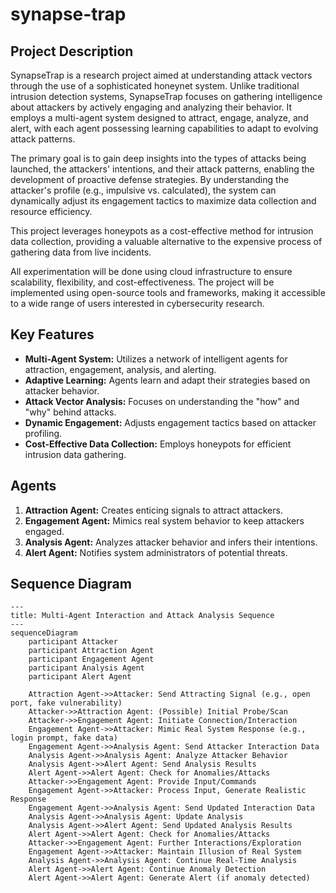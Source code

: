 # synapse-trap

## Project Description

SynapseTrap is a research project aimed at understanding attack vectors through the use of a sophisticated honeynet system. Unlike traditional intrusion detection systems, SynapseTrap focuses on gathering intelligence about attackers by actively engaging and analyzing their behavior. It employs a multi-agent system designed to attract, engage, analyze, and alert, with each agent possessing learning capabilities to adapt to evolving attack patterns.

The primary goal is to gain deep insights into the types of attacks being launched, the attackers' intentions, and their attack patterns, enabling the development of proactive defense strategies. By understanding the attacker's profile (e.g., impulsive vs. calculated), the system can dynamically adjust its engagement tactics to maximize data collection and resource efficiency.

This project leverages honeypots as a cost-effective method for intrusion data collection, providing a valuable alternative to the expensive process of gathering data from live incidents.

All experimentation will be done using cloud infrastructure to ensure scalability, flexibility, and cost-effectiveness. The project will be implemented using open-source tools and frameworks, making it accessible to a wide range of users interested in cybersecurity research.

## Key Features

* **Multi-Agent System:** Utilizes a network of intelligent agents for attraction, engagement, analysis, and alerting.
* **Adaptive Learning:** Agents learn and adapt their strategies based on attacker behavior.
* **Attack Vector Analysis:** Focuses on understanding the "how" and "why" behind attacks.
* **Dynamic Engagement:** Adjusts engagement tactics based on attacker profiling.
* **Cost-Effective Data Collection:** Employs honeypots for efficient intrusion data gathering.

## Agents

1. **Attraction Agent:** Creates enticing signals to attract attackers.
2. **Engagement Agent:** Mimics real system behavior to keep attackers engaged.
3. **Analysis Agent:** Analyzes attacker behavior and infers their intentions.
4. **Alert Agent:** Notifies system administrators of potential threats.

## Sequence Diagram

```mermaid
---
title: Multi-Agent Interaction and Attack Analysis Sequence
---
sequenceDiagram
    participant Attacker
    participant Attraction Agent
    participant Engagement Agent
    participant Analysis Agent
    participant Alert Agent

    Attraction Agent->>Attacker: Send Attracting Signal (e.g., open port, fake vulnerability)
    Attacker->>Attraction Agent: (Possible) Initial Probe/Scan
    Attacker->>Engagement Agent: Initiate Connection/Interaction
    Engagement Agent->>Attacker: Mimic Real System Response (e.g., login prompt, fake data)
    Engagement Agent->>Analysis Agent: Send Attacker Interaction Data
    Analysis Agent->>Analysis Agent: Analyze Attacker Behavior
    Analysis Agent->>Alert Agent: Send Analysis Results
    Alert Agent->>Alert Agent: Check for Anomalies/Attacks
    Attacker->>Engagement Agent: Provide Input/Commands
    Engagement Agent->>Attacker: Process Input, Generate Realistic Response
    Engagement Agent->>Analysis Agent: Send Updated Interaction Data
    Analysis Agent->>Analysis Agent: Update Analysis
    Analysis Agent->>Alert Agent: Send Updated Analysis Results
    Alert Agent->>Alert Agent: Check for Anomalies/Attacks
    Attacker->>Engagement Agent: Further Interactions/Exploration
    Engagement Agent->>Attacker: Maintain Illusion of Real System
    Analysis Agent->>Analysis Agent: Continue Real-Time Analysis
    Alert Agent->>Alert Agent: Continue Anomaly Detection
    Alert Agent->>Alert Agent: Generate Alert (if anomaly detected)

